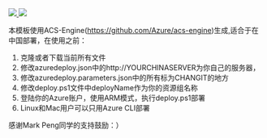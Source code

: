 <a href="https://portal.azure.cn/#create/Microsoft.Template/uri/https%3A%2F%2Fraw.githubusercontent.com%2Fahpeng%2FMesosMarathon%2Fmaster%2Fazuredeploy.json" target="_blank">
    <img src="http://azuredeploy.net/deploybutton.png"/>
</a>
<a href="http://armviz.io/#/?load=/https%3A%2F%2Fraw.githubusercontent.com%2Fahpeng%2FMesosMarathon%2Fmaster%2Fazuredeploy.json" target="_blank">
    <img src="http://armviz.io/visualizebutton.png"/>
</a>

本模板使用ACS-Engine(https://github.com/Azure/acs-engine)生成,适合于在中国部署，在使用之前：
1.	克隆或者下载当前所有文件
2.	修改azuredeploy.json中的http://YOURCHINASERVER为你自己的服务器，
3.	修改azuredeploy.parameters.json中的所有标为CHANGIT的地方
4.	修改deploy.ps1文件中deployName作为你的资源组名称
5.	登陆你的Azure账户，使用ARM模式，执行deploy.ps1部署
6.	Linux和Mac用户可以只用Azure CLI部署

感谢Mark Peng同学的支持鼓励：）